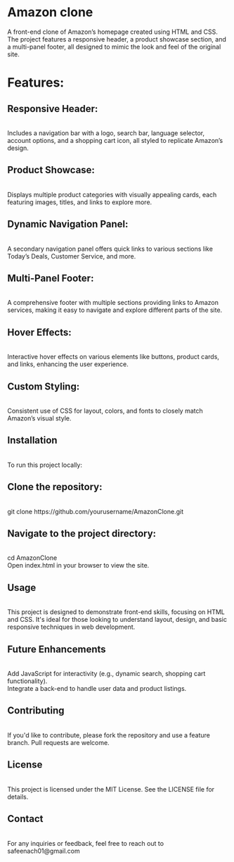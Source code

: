 <h1>Amazon clone</h1>
A front-end clone of Amazon’s homepage created using HTML and CSS. The project features a responsive header, a product showcase section, and a multi-panel footer, all designed to mimic the 
look and feel of the original site.
<br>
<h1>Features:</h1>
<h2>Responsive Header:</h2>
<br>
Includes a navigation bar with a logo, search bar, language selector, account options, and a shopping cart icon, all styled to replicate Amazon’s design.
<br>
<h2>Product Showcase: </h2>
<br>
Displays multiple product categories with visually appealing cards, each featuring images, titles, and links to explore more.
<br>
<h2>Dynamic Navigation Panel:</h2>
<br>
A secondary navigation panel offers quick links to various sections like Today’s Deals, Customer Service, and more.
<br>
<h2>Multi-Panel Footer:</h2>
<br>
A comprehensive footer with multiple sections providing links to Amazon services, making it easy to navigate and explore different parts of the site.
<br>
<h2>Hover Effects: </h2>
<br>
Interactive hover effects on various elements like buttons, product cards, and links, enhancing the user experience.
<br>
<h2>Custom Styling:</h2>
<br>
Consistent use of CSS for layout, colors, and fonts to closely match Amazon’s visual style.
<br>
<h2>Installation</h2>
<br>
To run this project locally:
<br>
<h2>Clone the repository:</h2>
<br>
git clone https://github.com/yourusername/AmazonClone.git
<br>
<h2>Navigate to the project directory:</h2>
<br>
cd AmazonClone
<br>
Open index.html in your browser to view the site.
<br>
<h2>Usage</h2>
<br>
This project is designed to demonstrate front-end skills, focusing on HTML and CSS. It's ideal for those looking to understand layout, design, and basic responsive techniques in web development.
<br>
<h2>Future Enhancements</h2>
<br>
Add JavaScript for interactivity (e.g., dynamic search, shopping cart functionality).
<br>
Integrate a back-end to handle user data and product listings.
<br>
<h2>Contributing</h2>
<br>
If you'd like to contribute, please fork the repository and use a feature branch. Pull requests are welcome.
<br>

<h2>License</h2>
<br>
This project is licensed under the MIT License. See the LICENSE file for details.
<br>
<h2>Contact</h2>
<br>
For any inquiries or feedback, feel free to reach out to safeenach01@gmail.com
<br>
